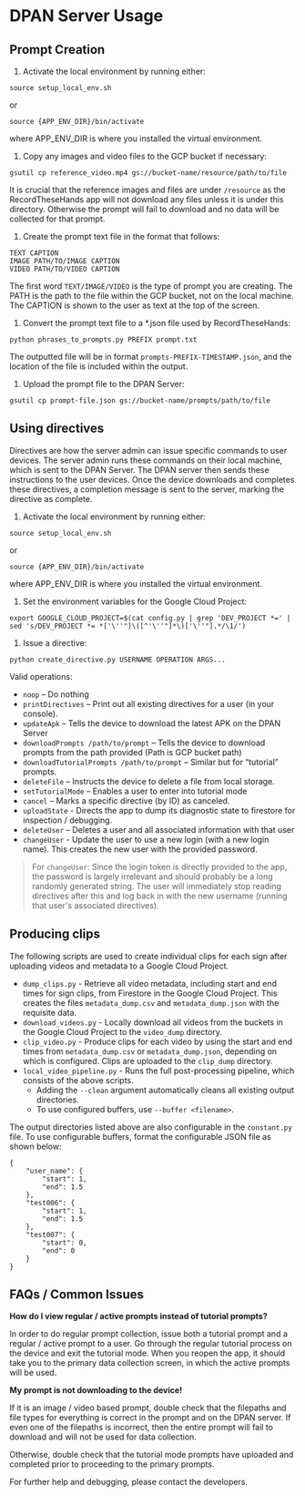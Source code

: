 # DPAN Server Usage

## Prompt Creation

1. Activate the local environment by running either:
```
source setup_local_env.sh
```
or
```
source {APP_ENV_DIR}/bin/activate
```
where APP_ENV_DIR is where you installed the virtual environment.

1. Copy any images and video files to the GCP bucket if necessary:
```
gsutil cp reference_video.mp4 gs://bucket-name/resource/path/to/file
```
It is crucial that the reference images and files are under `/resource` as the RecordTheseHands app will not download any files unless it is under this directory. Otherwise the prompt will fail to download and no data will be collected for that prompt.

1. Create the prompt text file in the format that follows:

```
TEXT CAPTION
IMAGE PATH/TO/IMAGE CAPTION
VIDEO PATH/TO/VIDEO CAPTION
```
The first word `TEXT/IMAGE/VIDEO` is the type of prompt you are creating. The PATH is the path to the file within the GCP bucket, not on the local machine. The CAPTION is shown to the user as text at the top of the screen.

1. Convert the prompt text file to a *.json file used by RecordTheseHands:
```
python phrases_to_prompts.py PREFIX prompt.txt
```
The outputted file will be in format `prompts-PREFIX-TIMESTAMP.json`, and the location of the file is included within the output.

1. Upload the prompt file to the DPAN Server:
```
gsutil cp prompt-file.json gs://bucket-name/prompts/path/to/file
```


## Using directives

Directives are how the server admin can issue specific commands to user devices. The server admin runs these commands on their local machine, which is sent to the DPAN Server. The DPAN server then sends these instructions to the user devices. Once the device downloads and completes these directives, a completion message is sent to the server, marking the directive as complete.

1. Activate the local environment by running either:
```
source setup_local_env.sh
```
or
```
source {APP_ENV_DIR}/bin/activate
```
where APP_ENV_DIR is where you installed the virtual environment.

1. Set the environment variables for the Google Cloud Project:

```
export GOOGLE_CLOUD_PROJECT=$(cat config.py | grep 'DEV_PROJECT *=' | sed 's/DEV_PROJECT *= *['\''"]\([^'\''"]*\)['\''"].*/\1/')
```

1. Issue a directive:
```
python create_directive.py USERNAME OPERATION ARGS...
```
Valid operations:
- `noop` – Do nothing
- `printDirectives` – Print out all existing directives for a user (in your console).
- `updateApk` – Tells the device to download the latest APK on the DPAN Server
- `downloadPrompts /path/to/prompt` – Tells the device to download prompts from the path provided (Path is GCP bucket path)
- `downloadTutorialPrompts /path/to/prompt` – Similar but for “tutorial” prompts.
- `deleteFile` – Instructs the device to delete a file from local storage.
- `setTutorialMode` – Enables a user to enter into tutorial mode
- `cancel` – Marks a specific directive (by ID) as canceled.
- `uploadState` - Directs the app to dump its diagnostic state to firestore for inspection / debugging.
- `deleteUser` – Deletes a user and all associated information with that user
- `changeUser` - Update the user to use a new login (with a new login name). This creates the new user with the provided password. 


> For `changeUser`: Since the login token is directly provided to the app, the password is largely irrelevant and should probably be a long randomly generated string. The user will immediately stop reading directives after this and log back in with the new username (running that user's associated directives).

## Producing clips
The following scripts are used to create individual clips for each sign after uploading videos and metadata to a Google Cloud Project.

- `dump_clips.py` - Retrieve all video metadata, including start and end times for sign clips, from Firestore in the Google Cloud Project. This creates the files `metadata_dump.csv` and `metadata_dump.json` with the requisite data.
- `download_videos.py` - Locally download all videos from the buckets in the Google Cloud Project to the `video_dump` directory.
- `clip_video.py` - Produce clips for each video by using the start and end times from `metadata_dump.csv` or `metadata_dump.json`, depending on which is configured. Clips are uploaded to the `clip_dump` directory.
- `local_video_pipeline.py` - Runs the full post-processing pipeline, which consists of the above scripts.
    - Adding the `--clean` argument automatically cleans all existing output directories. 
    - To use configured buffers, use `--buffer <filename>`.

The output directories listed above are also configurable in the `constant.py` file. To use configurable buffers, format the configurable JSON file as shown below:

```
{ 
    "user_name": { 
        "start": 1, 
        "end": 1.5 
    },
    "test006": { 
        "start": 1, 
        "end": 1.5 
    },
    "test007": {
        "start": 0, 
        "end": 0
    }
}
```


## FAQs / Common Issues

**How do I view regular / active prompts instead of tutorial prompts?**

In order to do regular prompt collection, issue both a tutorial prompt and a regular / active prompt to a user. Go through the regular 
tutorial process on the device and exit the tutorial mode. When you reopen the app, it should take you to the primary data collection
screen, in which the active prompts will be used.

**My prompt is not downloading to the device!**

If it is an image / video based prompt, double check that the filepaths and file types for everything is correct in the prompt and on the DPAN server. If even one of the filepaths is incorrect, then the entire prompt will fail to download and will not be used for data collection.

Otherwise, double check that the tutorial mode prompts have uploaded and completed prior to proceeding to the primary prompts. 

For further help and debugging, please contact the developers. 



